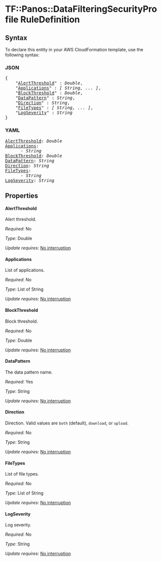 # TF::Panos::DataFilteringSecurityProfile RuleDefinition

## Syntax

To declare this entity in your AWS CloudFormation template, use the following syntax:

### JSON

<pre>
{
    "<a href="#alertthreshold" title="AlertThreshold">AlertThreshold</a>" : <i>Double</i>,
    "<a href="#applications" title="Applications">Applications</a>" : <i>[ String, ... ]</i>,
    "<a href="#blockthreshold" title="BlockThreshold">BlockThreshold</a>" : <i>Double</i>,
    "<a href="#datapattern" title="DataPattern">DataPattern</a>" : <i>String</i>,
    "<a href="#direction" title="Direction">Direction</a>" : <i>String</i>,
    "<a href="#filetypes" title="FileTypes">FileTypes</a>" : <i>[ String, ... ]</i>,
    "<a href="#logseverity" title="LogSeverity">LogSeverity</a>" : <i>String</i>
}
</pre>

### YAML

<pre>
<a href="#alertthreshold" title="AlertThreshold">AlertThreshold</a>: <i>Double</i>
<a href="#applications" title="Applications">Applications</a>: <i>
      - String</i>
<a href="#blockthreshold" title="BlockThreshold">BlockThreshold</a>: <i>Double</i>
<a href="#datapattern" title="DataPattern">DataPattern</a>: <i>String</i>
<a href="#direction" title="Direction">Direction</a>: <i>String</i>
<a href="#filetypes" title="FileTypes">FileTypes</a>: <i>
      - String</i>
<a href="#logseverity" title="LogSeverity">LogSeverity</a>: <i>String</i>
</pre>

## Properties

#### AlertThreshold

Alert threshold.

_Required_: No

_Type_: Double

_Update requires_: [No interruption](https://docs.aws.amazon.com/AWSCloudFormation/latest/UserGuide/using-cfn-updating-stacks-update-behaviors.html#update-no-interrupt)

#### Applications

List of applications.

_Required_: No

_Type_: List of String

_Update requires_: [No interruption](https://docs.aws.amazon.com/AWSCloudFormation/latest/UserGuide/using-cfn-updating-stacks-update-behaviors.html#update-no-interrupt)

#### BlockThreshold

Block threshold.

_Required_: No

_Type_: Double

_Update requires_: [No interruption](https://docs.aws.amazon.com/AWSCloudFormation/latest/UserGuide/using-cfn-updating-stacks-update-behaviors.html#update-no-interrupt)

#### DataPattern

The data pattern name.

_Required_: Yes

_Type_: String

_Update requires_: [No interruption](https://docs.aws.amazon.com/AWSCloudFormation/latest/UserGuide/using-cfn-updating-stacks-update-behaviors.html#update-no-interrupt)

#### Direction

Direction.  Valid values are `both` (default),
`download`, or `upload`.

_Required_: No

_Type_: String

_Update requires_: [No interruption](https://docs.aws.amazon.com/AWSCloudFormation/latest/UserGuide/using-cfn-updating-stacks-update-behaviors.html#update-no-interrupt)

#### FileTypes

List of file types.

_Required_: No

_Type_: List of String

_Update requires_: [No interruption](https://docs.aws.amazon.com/AWSCloudFormation/latest/UserGuide/using-cfn-updating-stacks-update-behaviors.html#update-no-interrupt)

#### LogSeverity

Log severity.

_Required_: No

_Type_: String

_Update requires_: [No interruption](https://docs.aws.amazon.com/AWSCloudFormation/latest/UserGuide/using-cfn-updating-stacks-update-behaviors.html#update-no-interrupt)

